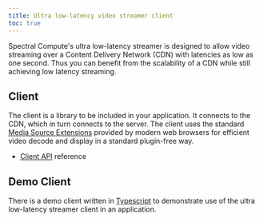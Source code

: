 ```yaml
---
title: Ultra low-latency video streamer client
toc: true
---
```


Spectral Compute's ultra low-latency streamer is designed to allow video streaming over a Content Delivery Network (CDN)
with latencies as low as one second. Thus you can benefit from the scalability of a CDN while still achieving low
latency streaming.


## Client

The client is a library to be included in your application. It connects to the CDN, which in turn connects to the
server. The client uses the standard
[Media Source Extensions](https://developer.mozilla.org/en-US/docs/Web/API/Media_Source_Extensions_API) provided by
modern web browsers for efficient video decode and display in a standard plugin-free way.

 - [Client API](./ClientAPI.md) reference


## Demo Client

There is a demo client written in [Typescript](https://www.typescriptlang.org/) to demonstrate use of the ultra
low-latency streamer client in an application.
